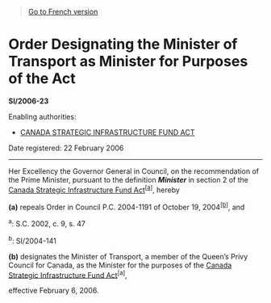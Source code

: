 > [Go to French version](/fr/Règlements/Textes%20réglementaires/2006/23.md)

# Order Designating the Minister of Transport as Minister for Purposes of the Act

**SI/2006-23**

Enabling authorities: 
- [CANADA STRATEGIC INFRASTRUCTURE FUND ACT](/en/Acts/Statutes%20of%20Canada/2002/c.%209,%20s.%2047.md)

Date registered: 22 February 2006

----------

Her Excellency the Governor General in Council, on the recommendation of the Prime Minister, pursuant to the definition ***Minister*** in section 2 of the [Canada Strategic Infrastructure Fund Act](/en/Acts/Statutes%20of%20Canada/2002/c.%209,%20s.%2047.md)<sup><a href='#footnotea_e'>[a]</a></sup>, hereby

**(a)** repeals Order in Council P.C. 2004-1191 of October 19, 2004<sup><a href='#footnoteb_e'>[b]</a></sup>, and

<a name='footnotea_e'><sup>a</sup></a>: S.C. 2002, c. 9, s. 47<br />

<a name='footnoteb_e'><sup>b</sup></a>: SI/2004-141<br />



**(b)** designates the Minister of Transport, a member of the Queen’s Privy Council for Canada, as the Minister for the purposes of the [Canada Strategic Infrastructure Fund Act](/en/Acts/Statutes%20of%20Canada/2002/c.%209,%20s.%2047.md)<sup>[a]</sup>,



effective February 6, 2006.


